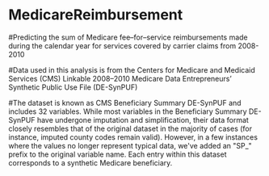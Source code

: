 # MedicareReimbursement

#Predicting the sum of Medicare fee–for–service reimbursements made during the calendar year for services covered by carrier claims from 2008-2010

#Data used in this analysis is from the Centers for Medicare and Medicaid Services (CMS) Linkable 2008–2010 Medicare Data Entrepreneurs’ Synthetic Public Use File (DE-SynPUF)

#The dataset is known as CMS Beneficiary Summary DE-SynPUF and includes 32 variables. While most variables in the Beneficiary Summary DE-SynPUF have undergone imputation and simplification, their data format closely resembles that of the original dataset in the majority of cases (for instance, imputed county codes remain valid). However, in a few instances where the values no longer represent typical data, we've added an "SP_" prefix to the original variable name. Each entry within this dataset corresponds to a synthetic Medicare beneficiary.
